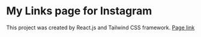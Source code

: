 # My Links page for Instagram

This project was created by React.js and Tailwind CSS framework.
[Page link](https://cindywritescode.github.io/links/)